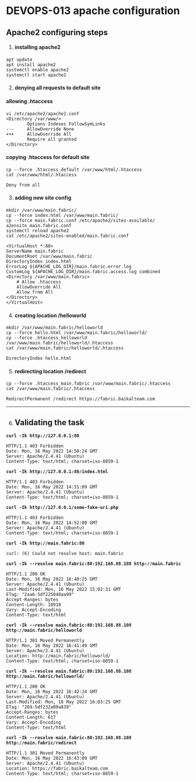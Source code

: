 # DEVOPS-013 apache configuration

## Apache2 configuring steps

1. #### installing apache2
```console
apt update
apt install apache2
systemctl enable apache2
systemctl start apache2
```

	
2. #### denying all requests to default site
#### allowing .htaccess 
```console
vi /etc/apache2/apache2.conf
<Directory /var/www/>
        Options Indexes FollowSymLinks
---     AllowOverride None
+++     AllowOverride All
        Require all granted
</Directory>
```

#### copying .htaccess for default site
```console
cp --force .htaccess_default /var/www/html/.htaccess
cat /var/www/html/.htaccess
```
    Deny from all

3. #### adding new site config
```console
mkdir /var/www/main.fabric/
cp --force index.html /var/www/main.fabric/
cp --force main.fabric.conf /etc/apache2/sites-available/
a2ensite main.fabric.conf
systemctl reload apache2
cat /etc/apache2/sites-enabled/main.fabric.conf
```
    <VirtualHost *:80>
    ServerName main.fabric
    DocumentRoot /var/www/main.fabric
    DirectoryIndex index.html
    ErrorLog ${APACHE_LOG_DIR}/main.fabric.error.log
    CustomLog ${APACHE_LOG_DIR}/main.fabric.access.log combined
    <Directory /var/www/main.fabric>
        # Allow .htaccess 
        AllowOverride All
        Allow from All
    </Directory>    
    </VirtualHost>



4. #### creating location /helloworld
```console
mkdir /var/www/main.fabric/helloworld
cp --force hello.html /var/www/main.fabric/helloworld/
cp --force .htaccess_helloworld /var/www/main.fabric/helloworld/.htaccess
cat /var/www/main.fabric/helloworld/.htaccess
```
    DirectoryIndex hello.html


5. #### redirecting location /redirect
```console
cp --force .htaccess_main.fabric /var/www/main.fabric/.htaccess
cat /var/www/main.fabric/.htaccess
```
    RedirectPermanent /redirect https://fabric.baikalteam.com

---

6. ## Validating the task

**`curl -Ik http://127.0.0.1:80`**
```
HTTP/1.1 403 Forbidden
Date: Mon, 16 May 2022 14:50:24 GMT
Server: Apache/2.4.41 (Ubuntu)
Content-Type: text/html; charset=iso-8859-1
```

**`curl -Ik http://127.0.0.1:80/index.html`**
```
HTTP/1.1 403 Forbidden
Date: Mon, 16 May 2022 14:51:09 GMT
Server: Apache/2.4.41 (Ubuntu)
Content-Type: text/html; charset=iso-8859-1
```

**`curl -Ik http://127.0.0.1/some-fake-uri.php`**
```
HTTP/1.1 403 Forbidden
Date: Mon, 16 May 2022 14:52:00 GMT
Server: Apache/2.4.41 (Ubuntu)
Content-Type: text/html; charset=iso-8859-1
```

**`curl -Ik http://main.fabric:80`**
```
curl: (6) Could not resolve host: main.fabric
```


**`curl -Ik --resolve main.fabric:80:192.168.88.108 http://main.fabric`**
```
HTTP/1.1 200 OK
Date: Mon, 16 May 2022 16:40:25 GMT
Server: Apache/2.4.41 (Ubuntu)
Last-Modified: Mon, 16 May 2022 15:02:31 GMT
ETag: "2aa6-5df225040aa99"
Accept-Ranges: bytes
Content-Length: 10918
Vary: Accept-Encoding
Content-Type: text/html
```

**`curl -Ik --resolve main.fabric:80:192.168.88.108 http://main.fabric/helloworld`**
```
HTTP/1.1 301 Moved Permanently
Date: Mon, 16 May 2022 16:41:49 GMT
Server: Apache/2.4.41 (Ubuntu)
Location: http://main.fabric/helloworld/
Content-Type: text/html; charset=iso-8859-1
```

**`curl -Ik --resolve main.fabric:80:192.168.88.108 http://main.fabric/helloworld/`**
```
HTTP/1.1 200 OK
Date: Mon, 16 May 2022 16:42:24 GMT
Server: Apache/2.4.41 (Ubuntu)
Last-Modified: Mon, 16 May 2022 16:03:25 GMT
ETag: "269-5df232a09a839"
Accept-Ranges: bytes
Content-Length: 617
Vary: Accept-Encoding
Content-Type: text/html
```

**`curl -Ik --resolve main.fabric:80:192.168.88.108 http://main.fabric/redirect`**
```
HTTP/1.1 301 Moved Permanently
Date: Mon, 16 May 2022 16:43:09 GMT
Server: Apache/2.4.41 (Ubuntu)
Location: https://fabric.baikalteam.com
Content-Type: text/html; charset=iso-8859-1
```
